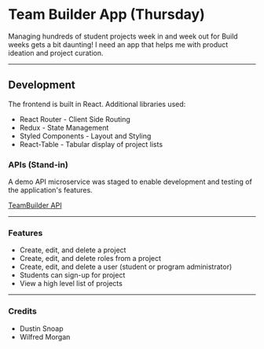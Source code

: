# Team Builder App (Thursday)

Managing hundreds of student projects week in and week out for Build weeks gets a bit daunting! I need an app that helps me with product ideation and project curation.

---
## Development
The frontend is built in React. Additional libraries used:
- React Router - Client Side Routing
- Redux - State Management
- Styled Components - Layout and Styling
- React-Table - Tabular display of project lists

### APIs (Stand-in)
A demo API microservice was staged to enable development and testing of the application's features.

[TeamBuilder API](https://github.com/wmemorgan/teambuilder-backend/blob/master/README.md) 

---
### Features
- Create, edit, and delete a project
- Create, edit, and delete roles from a project
- Create, edit, and delete a user (student or program administrator)
- Students can sign-up for project
- View a high level list of projects

---
### Credits

- Dustin Snoap
- Wilfred Morgan